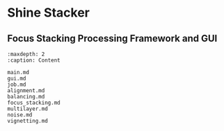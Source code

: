 # Shine Stacker

## Focus Stacking Processing Framework and GUI

```{toctree}
:maxdepth: 2
:caption: Content

main.md
gui.md
job.md
alignment.md
balancing.md
focus_stacking.md
multilayer.md
noise.md
vignetting.md